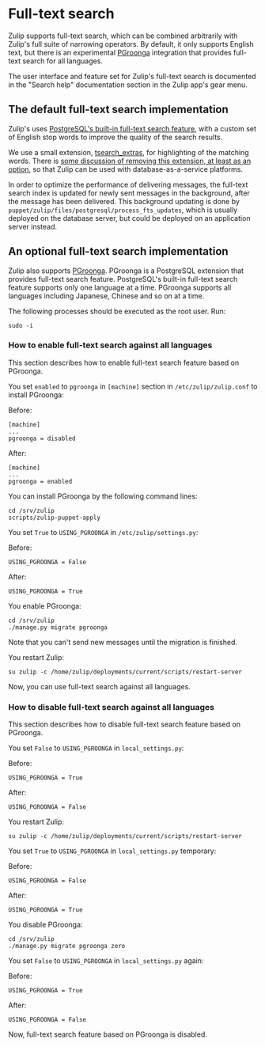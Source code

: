 # Full-text search

Zulip supports full-text search, which can be combined arbitrarily
with Zulip's full suite of narrowing operators.  By default, it only
supports English text, but there is an experimental
[PGroonga](http://pgroonga.github.io/) integration that provides
full-text search for all languages.

The user interface and feature set for Zulip's full-text search is
documented in the "Search help" documentation section in the Zulip
app's gear menu.

## The default full-text search implementation

Zulip's uses [PostgreSQL's built-in full-text search
feature](http://www.postgresql.org/docs/current/static/textsearch.html),
with a custom set of English stop words to improve the quality of the
search results.

We use a small extension,
[tsearch_extras](https://github.com/zulip/tsearch_extras), for
highlighting of the matching words.  There is [some discussion of
removing this extension, at least as an
option](https://github.com/zulip/zulip/issues/467), so that Zulip can
be used with database-as-a-service platforms.

In order to optimize the performance of delivering messages, the
full-text search index is updated for newly sent messages in the
background, after the message has been delivered.  This background
updating is done by
`puppet/zulip/files/postgresql/process_fts_updates`, which is usually
deployed on the database server, but could be deployed on an
application server instead.

## An optional full-text search implementation

Zulip also supports [PGroonga](http://pgroonga.github.io/). PGroonga
is a PostgreSQL extension that provides full-text search
feature. PostgreSQL's built-in full-text search feature supports only
one language at a time. PGroonga supports all languages including
Japanese, Chinese and so on at a time.

The following processes should be executed as the root user. Run:

    sudo -i

### How to enable full-text search against all languages

This section describes how to enable full-text search feature based on
PGroonga.

You set `enabled` to `pgroonga` in `[machine]` section in
`/etc/zulip/zulip.conf` to install PGroonga:

Before:

    [machine]
    ...
    pgroonga = disabled

After:

    [machine]
    ...
    pgroonga = enabled

You can install PGroonga by the following command lines:

    cd /srv/zulip
    scripts/zulip-puppet-apply

You set `True` to `USING_PGROONGA` in `/etc/zulip/settings.py`:

Before:

    USING_PGROONGA = False

After:

    USING_PGROONGA = True

You enable PGroonga:

    cd /srv/zulip
    ./manage.py migrate pgroonga

Note that you can't send new messages until the migration is finished.

You restart Zulip:

    su zulip -c /home/zulip/deployments/current/scripts/restart-server

Now, you can use full-text search against all languages.

### How to disable full-text search against all languages

This section describes how to disable full-text search feature based
on PGroonga.

You set `False` to `USING_PGROONGA` in `local_settings.py`:

Before:

    USING_PGROONGA = True

After:

    USING_PGROONGA = False

You restart Zulip:

    su zulip -c /home/zulip/deployments/current/scripts/restart-server

You set `True` to `USING_PGROONGA` in `local_settings.py` temporary:

Before:

    USING_PGROONGA = False

After:

    USING_PGROONGA = True

You disable PGroonga:

    cd /srv/zulip
    ./manage.py migrate pgroonga zero

You set `False` to `USING_PGROONGA` in `local_settings.py` again:

Before:

    USING_PGROONGA = True

After:

    USING_PGROONGA = False

Now, full-text search feature based on PGroonga is disabled.
